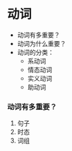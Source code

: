 # 动词

* 动词有多重要？
* 动词为什么重要？
* 动词的分类：
  * 系动词
  * 情态动词
  * 实义动词
  * 助动词

### 动词有多重要？

  1. 句子
  2. 时态
  3. 词组